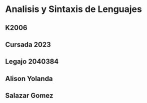 # Analisis y Sintaxis de Lenguajes

## K2006

## Cursada 2023

## Legajo 2040384

## Alison Yolanda

## Salazar Gomez